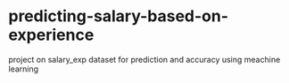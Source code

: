 # predicting-salary-based-on-experience
project on salary_exp dataset for prediction and accuracy using meachine learning
